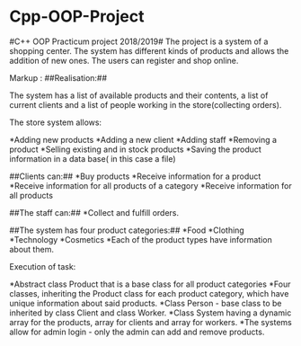 # Cpp-OOP-Project
#C++ OOP Practicum project 2018/2019#
The project is a system of a shopping center. The system has different kinds of products and allows the addition of new ones. The users can register and shop online.

Markup : ##Realisation:##

The system has a list of available products and their contents, a list of current clients and a list of people working in the store(collecting orders).

The store system allows:

*Adding new products
*Adding a new client
*Adding staff
*Removing a product
*Selling existing and in stock products
*Saving the product information in a data base( in this case a file)

##Clients can:##
*Buy products
*Receive information for a product 
*Receive information for all products of a category 
*Receive information for all products

##The staff can:##
*Collect and fulfill orders.

##The system has four product categories:##
*Food
*Clothing
*Technology
*Cosmetics
*Each of the product types have information about them.

Execution of task:

*Abstract class Product that is a base class for all product categories
*Four classes, inheriting the Product class for each product category, which have unique information about said products.
*Class Person - base class to be inherited by class Client and class Worker.
*Class System having a dynamic array for the products, array for clients and array for workers.
*The systems allow for admin login - only the admin can add and remove products.

